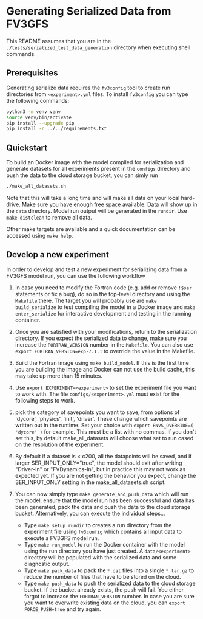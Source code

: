 # Generating Serialized Data from FV3GFS

This README assumes that you are in the `./tests/serialized_test_data_generation` directory when executing shell commands.

## Prerequisites

Generating serialize data requires the `fv3config` tool to create run directories from `<experiment>.yml` files. To install `fv3config` you can type the following commands:
```bash
python3 -m venv venv
source venv/bin/activate
pip install --upgrade pip
pip install -r ../../requirements.txt
```

## Quickstart

To build an Docker image with the model compiled for serialization and generate datasets for all
experiments present in the `configs` directory and push the data to the cloud storage bucket, you can simly run
```bash
./make_all_datasets.sh
```
Note that this will take a long time and will make all data on your local hard-drive. Make sure you have enough free space available.
Data will show up in the `data` directory. Model run output will be generated in the `rundir`. Use `make distclean` to remove all data.

Other make targets are available and a quick documentation can be accessed using `make help`.

## Develop a new experiment

In order to develop and test a new experiment for serializing data from a FV3GFS model run, you can use the following workflow

1. In case you need to modify the Fortran code (e.g. add or remove `!$ser` statements or fix a bug), do so in the top-level directory
and using the `Makefile` there. The target you will probably use are `make build_serialize` to test compiling the model in a Docker image
and `make enter_serialize` for interactive development and testing in the running container.

2. Once you are satisfied with your modifications, return to the serialization directory. If you expect the serialized data to change, make sure
you increase the `FORTRAN_VERSION` number in the `Makefile`. You can also use `export FORTRAN_VERSION=exp-7.1.1` to override the value in the Makefile.

3. Build the Fortran image using `make build_model`. If this is the first time you are building the image and Docker can not use the build cache, this may take up more than 15 minutes.

4. Use `export EXPERIMENT=<experiment>` to set the experiment file you want to work with. The file `configs/<experiment>.yml` must exist for the following steps to work.

5. pick the category of savepoints you want to save, from options of 'dycore', 'physics', 'init', 'driver'. These change which savepoints are written out in the runtime. Set your choice with `export ENVS_OVERRIDE=( 'dycore' )` for example. This must be a list with no commas. If you don't set this, by default make_all_datasets will choose what set to run cased on the resolution of the experiment. 

6. By default if a dataset is < c200, all the datapoints will be saved, and if larger SER_INPUT_ONLY="true", the model should exit after writing "Driver-In" or "FVDynamics-In", but in practice this may not work as expected yet. If you are not getting the behavior you expect, change the SER_INPUT_ONLY setting in the make_all_datasets.sh script. 

7. You can now simply type `make generate_and_push_data` which will run the model, ensure that the model run has been successful and data has been generated, pack the data and push the data to the cloud storage bucket. Alternatively, you can execute the individual steps...
   - Type `make setup_rundir` to creates a run directory from the experiment file using `fv3config` which contains all input data to execute a FV3GFS model run.
   - Type `make run_model` to run the Docker container with the model using the run directory you have just created. A `data/<experiment>` directory will be populated with the serialized data and some diagnostic output.
   - Type `make pack_data` to pack the `*.dat` files into a single `*.tar.gz` to reduce the number of files that have to be stored on the cloud.
   - Type `make push_data` to push the serialized data to the cloud storage bucket. If the bucket already exists, the push will fail. You either forgot to increase the `FORTRAN_VERSION` number. In case you are sure you want to overwrite existing data on the cloud, you can `export FORCE_PUSH=true` and try again.

